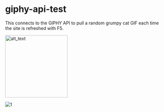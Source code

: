 # giphy-api-test

This connects to the GIPHY API to pull a random grumpy cat GIF each time the site is refreshed with F5.

[<img alt="alt_text" width="200px" src="https://user-images.githubusercontent.com/91037796/151688958-059ec882-a5ee-41cc-8985-c9ed26969de3.png" />](https://mike11199.github.io/giphy-api-test/)


  
![1](https://user-images.githubusercontent.com/91037796/155027746-55824f19-885c-4066-9281-9eb584168aec.png)
